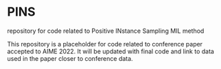 # PINS
repository for code related to Positive INstance Sampling MIL method

This repository is a placeholder for code related to conference paper accepted to AIME 2022. 
It will be updated with final code and link to data used in the paper closer to conference data.
